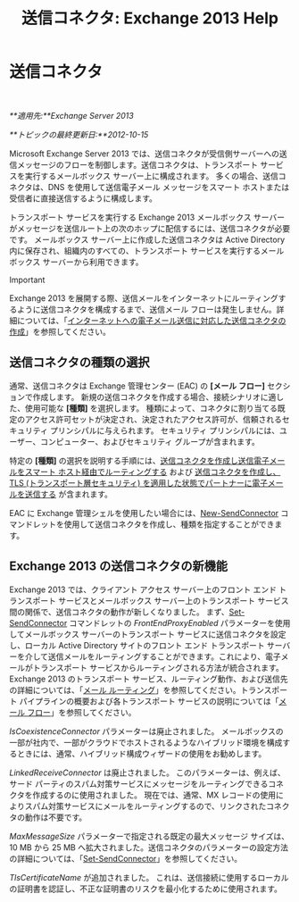﻿---
title: '送信コネクタ: Exchange 2013 Help'
TOCTitle: 送信コネクタ
ms:assetid: 6aa19a12-c7b2-4eac-a8dc-9a4d26919ac5
ms:mtpsurl: https://technet.microsoft.com/ja-jp/library/Aa998662(v=EXCHG.150)
ms:contentKeyID: 49896296
ms.date: 04/24/2018
mtps_version: v=EXCHG.150
ms.translationtype: HT
---

# 送信コネクタ

 

_**適用先:**Exchange Server 2013_

_**トピックの最終更新日:**2012-10-15_

Microsoft Exchange Server 2013 では、送信コネクタが受信側サーバーへの送信メッセージのフローを制御します。送信コネクタは、トランスポート サービスを実行するメールボックス サーバー上に構成されます。 多くの場合、送信コネクタは、DNS を使用して送信電子メール メッセージをスマート ホストまたは受信者に直接送信するように構成します。

トランスポート サービスを実行する Exchange 2013 メールボックス サーバーがメッセージを送信ルート上の次のホップに配信するには、送信コネクタが必要です。 メールボックス サーバー上に作成した送信コネクタは Active Directory 内に保存され、組織内のすべての、トランスポート サービスを実行するメールボックス サーバーから利用できます。


> [!IMPORTANT]
> Exchange 2013 を展開する際、送信メールをインターネットにルーティングするように送信コネクタを構成するまで、送信メール フローは発生しません。詳細については、「<A href="create-a-send-connector-for-email-sent-to-the-internet-exchange-2013-help.md">インターネットへの電子メール送信に対応した送信コネクタの作成</A>」を参照してください。



## 送信コネクタの種類の選択

通常、送信コネクタは Exchange 管理センター (EAC) の **\[メール フロー\]** セクションで作成します。 新規の送信コネクタを作成する場合、接続シナリオに適した、使用可能な **\[種類\]** を選択します。 種類によって、コネクタに割り当てる既定のアクセス許可セットが決定され、決定されたアクセス許可が、信頼されるセキュリティ プリンシパルに与えられます。 セキュリティ プリンシパルには、ユーザー、コンピューター、およびセキュリティ グループが含まれます。

特定の **\[種類\]** の選択を説明する手順には、[送信コネクタを作成し送信電子メールをスマート ホスト経由でルーティングする](create-a-send-connector-to-route-outbound-email-through-a-smart-host-exchange-2013-help.md) および [送信コネクタを作成し、TLS (トランスポート層セキュリティ) を適用した状態でパートナーに電子メールを送信する](create-a-send-connector-to-send-email-to-a-partner-with-transport-layer-security-tls-applied-exchange-2013-help.md) が含まれます。

EAC に Exchange 管理シェルを使用したい場合には、[New-SendConnector](https://technet.microsoft.com/ja-jp/library/aa998936\(v=exchg.150\)) コマンドレットを使用して送信コネクタを作成し、種類を指定することができます。

## Exchange 2013 の送信コネクタの新機能

Exchange 2013 では、クライアント アクセス サーバー上のフロント エンド トランスポート サービスとメールボックス サーバー上のトランスポート サービス間の関係で、送信コネクタの動作が新しくなりました。 まず、[Set-SendConnector](https://technet.microsoft.com/ja-jp/library/aa998294\(v=exchg.150\)) コマンドレットの *FrontEndProxyEnabled* パラメーターを使用してメールボックス サーバーのトランスポート サービスに送信コネクタを設定し、ローカル Active Directory サイトのフロント エンド トランスポート サーバーを介して送信メールをルーティングすることができます。これにより、電子メールがトランスポート サービスからルーティングされる方法が統合されます。Exchange 2013 のトランスポート サービス、ルーティング動作、および送信先の詳細については、「[メール ルーティング](mail-routing-exchange-2013-help.md)」を参照してください。トランスポート パイプラインの概要および各トランスポート サービスの説明については「[メール フロー](mail-flow-exchange-2013-help.md)」を参照してください。

*IsCoexistenceConnector* パラメーターは廃止されました。 メールボックスの一部が社内で、一部がクラウドでホストされるようなハイブリッド環境を構成するときには、通常、ハイブリッド構成ウィザードの使用をお勧めします。

*LinkedReceiveConnector* は廃止されました。 このパラメーターは、例えば、サード パーティのスパム対策サービスにメッセージをルーティングできるコネクタを作成するのに使用されました。 現在では、通常、MX レコードの使用によりスパム対策サービスにメールをルーティングするので、リンクされたコネクタの動作は不要です。

*MaxMessageSize* パラメーターで指定される既定の最大メッセージ サイズは、10 MB から 25 MB へ拡大されました。送信コネクタのパラメーターの設定方法の詳細については、「[Set-SendConnector](https://technet.microsoft.com/ja-jp/library/aa998294\(v=exchg.150\))」を参照してください。

*TlsCertificateName* が追加されました。 これは、送信接続に使用するローカルの証明書を認証し、不正な証明書のリスクを最小化するために使用されます。


